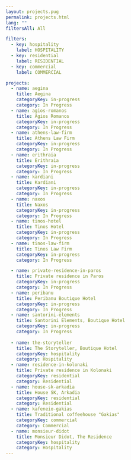 ```yaml
---
layout: projects.pug
permalink: projects.html
lang: ""
filtersAll: All

filters:
  - key: hospitality
    label: HOSPITALITY
  - key: residential
    label: RESIDENTIAL
  - key: commercial
    label: COMMERCIAL

projects:
  - name: aegina
    title: Aegina
    categoryKey: in-progress
    category: In Progress
  - name: agios-romanos
    title: Agios Romanos
    categoryKey: in-progress
    category: In Progress
  - name: athens-law-firm
    title: Athens Law Firm
    categoryKey: in-progress
    category: In Progress
  - name: erithraia
    title: Erithraia
    categoryKey: in-progress
    category: In Progress
  - name: kardiani
    title: Kardiani
    categoryKey: in-progress
    category: In Progress
  - name: naxos
    title: Naxos
    categoryKey: in-progress
    category: In Progress
  - name: tinos-hotel
    title: Tinos Hotel
    categoryKey: in-progress
    category: In Progress
  - name: tinos-law-firm
    title: Tinos Law Firm
    categoryKey: in-progress
    category: In Progress

  - name: private-residence-in-paros
    title: Private residence in Paros
    categoryKey: in-progress
    category: In Progress
  - name: peribanu
    title: Peribanu Boutique Hotel
    categoryKey: in-progress
    category: In Progress
  - name: santorini-elements
    title: Santorini Elements, Boutique Hotel
    categoryKey: in-progress
    category: In Progress
    
  - name: the-storyteller
    title: The Storyteller, Boutique Hotel
    categoryKey: hospitality
    category: Hospitality
  - name: residence-in-kolonaki
    title: Private residence in Kolonaki
    categoryKey: residential
    category: Residential
  - name: house-sk-arkadia
    title: House SK, Arkadia
    categoryKey: residential
    category: Residential
  - name: kafeneio-gakias
    title: Traditional coffeehouse "Gakias"
    categoryKey: commercial
    category: Commercial
  - name: monsieur-didot
    title: Monsieur Didot, The Residence
    categoryKey: hospitality
    category: Hospitality
---
```


